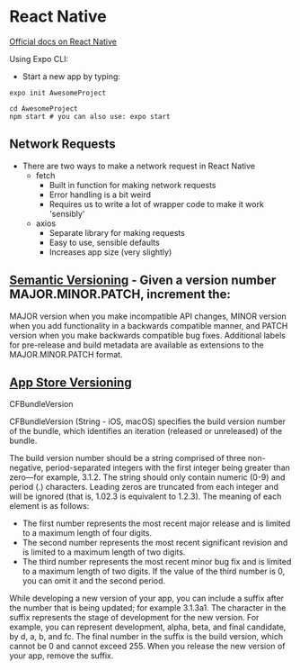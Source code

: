 # React Native

[Official docs on React Native](https://facebook.github.io/react-native/docs/getting-started)

Using Expo CLI:
* Start a new app by typing:
```
expo init AwesomeProject

cd AwesomeProject
npm start # you can also use: expo start
```
## Network Requests
* There are two ways to make a network request in React Native
  * fetch
    * Built in function for making network requests
    * Error handling is a bit weird
    * Requires us to write a lot of wrapper code to make it work 'sensibly'
  * axios
    * Separate library for making requests
    * Easy to use, sensible defaults
    * Increases app size (very slightly)
    

## [Semantic Versioning](https://semver.org) - Given a version number MAJOR.MINOR.PATCH, increment the:

MAJOR version when you make incompatible API changes,
MINOR version when you add functionality in a backwards compatible manner, and
PATCH version when you make backwards compatible bug fixes.
Additional labels for pre-release and build metadata are available as extensions to the MAJOR.MINOR.PATCH format.

## [App Store Versioning](https://developer.apple.com/library/archive/documentation/General/Reference/InfoPlistKeyReference/Articles/CoreFoundationKeys.html#//apple_ref/doc/uid/20001431-102364)

CFBundleVersion

CFBundleVersion (String - iOS, macOS) specifies the build version number of the bundle, which identifies an iteration (released or unreleased) of the bundle.

The build version number should be a string comprised of three non-negative, period-separated integers with the first integer being greater than zero—for example, 3.1.2. The string should only contain numeric (0-9) and period (.) characters. Leading zeros are truncated from each integer and will be ignored (that is, 1.02.3 is equivalent to 1.2.3). The meaning of each element is as follows:

* The first number represents the most recent major release and is limited to a maximum length of four digits.
* The second number represents the most recent significant revision and is limited to a maximum length of two digits.
* The third number represents the most recent minor bug fix and is limited to a maximum length of two digits.
If the value of the third number is 0, you can omit it and the second period.

While developing a new version of your app, you can include a suffix after the number that is being updated; for example 3.1.3a1. The character in the suffix represents the stage of development for the new version. For example, you can represent development, alpha, beta, and final candidate, by d, a, b, and fc. The final number in the suffix is the build version, which cannot be 0 and cannot exceed 255. When you release the new version of your app, remove the suffix.
